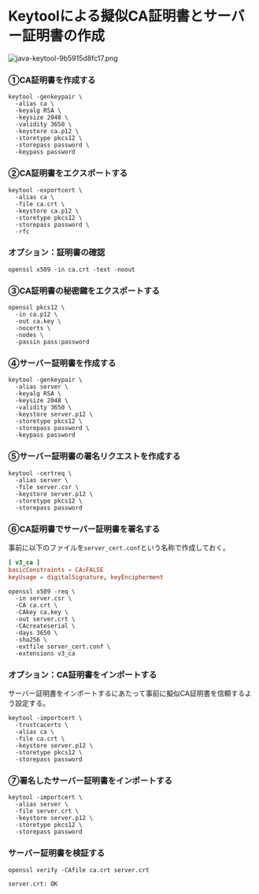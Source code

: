 # Keytoolによる擬似CA証明書とサーバー証明書の作成

![java-keytool-9b5915d8fc17.png](https://programacho.blob.core.windows.net/images/java-keytool-9b5915d8fc17.png)

### ①CA証明書を作成する
```shell
keytool -genkeypair \
  -alias ca \
  -keyalg RSA \
  -keysize 2048 \
  -validity 3650 \
  -keystore ca.p12 \
  -storetype pkcs12 \
  -storepass password \
  -keypass password
```

### ②CA証明書をエクスポートする
```shell
keytool -exportcert \
  -alias ca \
  -file ca.crt \
  -keystore ca.p12 \
  -storetype pkcs12 \
  -storepass password \
  -rfc
```

### オプション：証明書の確認
```shell
openssl x509 -in ca.crt -text -noout
```

### ③CA証明書の秘密鍵をエクスポートする
```shell
openssl pkcs12 \
  -in ca.p12 \
  -out ca.key \
  -nocerts \
  -nodes \
  -passin pass:password
```

### ④サーバー証明書を作成する
```shell
keytool -genkeypair \
  -alias server \
  -keyalg RSA \
  -keysize 2048 \
  -validity 3650 \
  -keystore server.p12 \
  -storetype pkcs12 \
  -storepass password \
  -keypass password
```

### ⑤サーバー証明書の署名リクエストを作成する
```shell
keytool -certreq \
  -alias server \
  -file server.csr \
  -keystore server.p12 \
  -storetype pkcs12 \
  -storepass password
```

### ⑥CA証明書でサーバー証明書を署名する
事前に以下のファイルを`server_cert.conf`という名称で作成しておく。
```conf
[ v3_ca ]
basicConstraints = CA:FALSE
keyUsage = digitalSignature, keyEncipherment
```

```shell
openssl x509 -req \
  -in server.csr \
  -CA ca.crt \
  -CAkey ca.key \
  -out server.crt \
  -CAcreateserial \
  -days 3650 \
  -sha256 \
  -extfile server_cert.conf \
  -extensions v3_ca
```

### オプション：CA証明書をインポートする
サーバー証明書をインポートするにあたって事前に擬似CA証明書を信頼するよう設定する。

```shell
keytool -importcert \
  -trustcacerts \
  -alias ca \
  -file ca.crt \
  -keystore server.p12 \
  -storetype pkcs12 \
  -storepass password
```

### ⑦署名したサーバー証明書をインポートする
```shell
keytool -importcert \
  -alias server \
  -file server.crt \
  -keystore server.p12 \
  -storetype pkcs12 \
  -storepass password
```

### サーバー証明書を検証する
```shell
openssl verify -CAfile ca.crt server.crt

server.crt: OK
```
